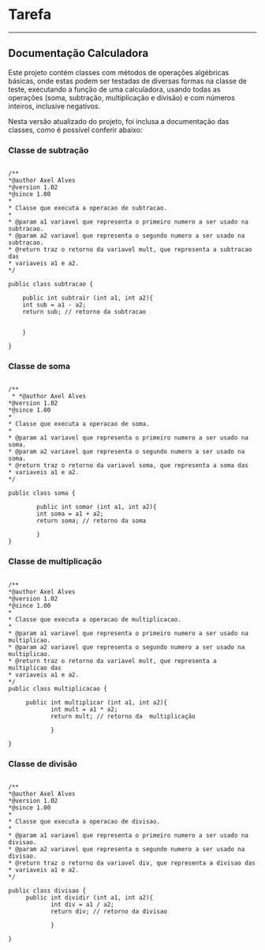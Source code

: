 # Tarefa
----------------------------------------------

## Documentação Calculadora
Este projeto contém classes com métodos de operações algébricas básicas, onde estas podem ser testadas de diversas formas na classe de teste, executando a função de uma calculadora, usando todas as operações (soma, subtração, multiplicação e divisão) e com números inteiros, inclusive negativos.

Nesta versão atualizado do projeto, foi inclusa a documentação das classes, como é possível conferir abaixo: 


### Classe de subtração
```

/**
*@author Axel Alves
*@version 1.02
*@since 1.00
*
* Classe que executa a operacao de subtracao.
* 
* @param a1 variavel que representa o primeiro numero a ser usado na subtracao.
* @param a2 variavel que representa o segundo numero a ser usado na subtracao.
* @return traz o retorno da variavel mult, que representa a subtracao das 
* variaveis a1 e a2.
*/

public class subtracao {
	
    public int subtrair (int a1, int a2){
    int sub = a1 - a2;
    return sub; // retorno da subtracao
   
    
    }

}

```

### Classe de soma
```

/**
 * *@author Axel Alves
*@version 1.02
*@since 1.00
*
* Classe que executa a operacao de soma.
* 
* @param a1 variavel que representa o primeiro numero a ser usado na soma.
* @param a2 variavel que representa o segundo numero a ser usado na soma.
* @return traz o retorno da variavel soma, que representa a soma das 
* variaveis a1 e a2.
*/

public class soma {
	    
	    public int somar (int a1, int a2){
	    int soma = a1 + a2;
	    return soma; // retorno da soma
	    
	    }
}

```

### Classe de multiplicação
```

/**
*@author Axel Alves
*@version 1.02
*@since 1.00
*
* Classe que executa a operacao de multiplicacao.
* 
* @param a1 variavel que representa o primeiro numero a ser usado na multiplicao.
* @param a2 variavel que representa o segundo numero a ser usado na multiplicao.
* @return traz o retorno da variavel mult, que representa a multiplicao das 
* variaveis a1 e a2.
*/
public class multiplicacao {
	
	 public int multiplicar (int a1, int a2){
		    int mult = a1 * a2;
		    return mult; // retorno da  multiplicação
		    
		    }

}

```

### Classe de divisão
```

/**
*@author Axel Alves
*@version 1.02
*@since 1.00
*
* Classe que executa a operacao de divisao.
* 
* @param a1 variavel que representa o primeiro numero a ser usado na divisao.
* @param a2 variavel que representa o segundo numero a ser usado na divisao.
* @return traz o retorno da variavel div, que representa a divisao das 
* variaveis a1 e a2.
*/

public class divisao {
	 public int dividir (int a1, int a2){
		    int div = a1 / a2;
		    return div; // retorno da divisao
		    
		    }

}

```





